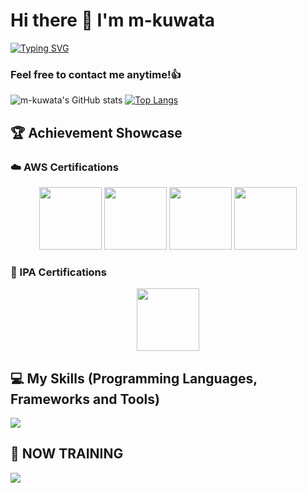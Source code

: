 # Hi there 👋 I'm m-kuwata
<!-- タイピングアニメーション -->
[![Typing SVG](https://readme-typing-svg.herokuapp.com?font=Fira+Code&pause=1000&color=F75C7E&width=435&lines=Full+Stack+Developer;AWS+Solutions+Architect;Database+Specialist;Always+learning+new+things)](https://git.io/typing-svg)

### Feel free to contact me anytime!👍
![m-kuwata's GitHub stats](https://github-readme-stats.vercel.app/api?username=m-kuwata&show_icons=true&theme=vue-dark)
[![Top Langs](https://github-readme-stats.vercel.app/api/top-langs/?username=m-kuwata&layout=compact&theme=vue-dark)](https://github.com/anuraghazra/github-readme-stats)

## 🏆 Achievement Showcase

### ☁️ AWS Certifications
<div align="center">
<p>
<img src="https://images.credly.com/size/340x340/images/00634f82-b07f-4bbd-a6bb-53de397fc3a6/image.png" width="100" height="100"/>
<img src="https://images.credly.com/size/340x340/images/0e284c3f-5164-4b21-8660-0d84737941bc/image.png" width="100" height="100"/>
<img src="https://images.credly.com/size/340x340/images/b9feab85-1a43-4f6c-99a5-631b88d5461b/image.png" width="100" height="100"/>
<img src="https://images.credly.com/size/340x340/images/f0d3fbb9-bfa7-4017-9989-7bde8eaf42b1/image.png" width="100" height="100"/>
</p>
</div>

### 💾 IPA Certifications  
<div align="center">
<img src="https://unofficial-ipa-exam-badges.vercel.app/ja/icon/db/2022/autumn" width="100" height="100"/>
</div>

## 💻 My Skills (Programming Languages, Frameworks and Tools)

<img src="https://skillicons.dev/icons?i=github,vscode,docker,html,css,js,typescript,vue,php,laravel,dart,flutter,mysql,postgresql" /> 

## 🌱 NOW TRAINING

<img src="https://skillicons.dev/icons?i=aws,supabase,neovim,react,next" />

